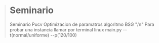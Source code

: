 > # Seminario
> Seminario Pucv Optimizacion de paramatros algoritmo BSG "/n"
> Para probar una instancia llamar por terminal linux main.py --t(normal/uniforme) --p(120/100)
